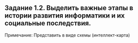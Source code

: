 ## Задание 1.2. Выделить важные этапы в истории развития информатики и их социальные последствия. 

Примечание: Представить в виде схемы (интеллект-карта)
